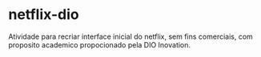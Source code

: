 # netflix-dio

Atividade para recriar interface inicial do netflix, sem fins comerciais, com proposito academico propocionado pela DIO Inovation.
